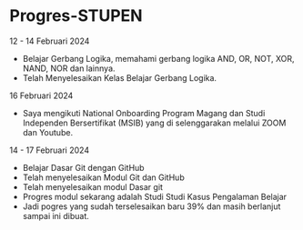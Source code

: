# Progres-STUPEN

12 - 14 Februari 2024
* Belajar Gerbang Logika, memahami gerbang logika AND, OR, NOT, XOR, NAND, NOR dan lainnya.
* Telah Menyelesaikan Kelas Belajar Gerbang Logika.

16 Februari 2024
* Saya mengikuti National Onboarding Program Magang dan Studi Independen Bersertifikat (MSIB)
  yang di selenggarakan melalui ZOOM dan Youtube.

14 - 17 Februari 2024
* Belajar Dasar Git dengan GitHub
* Telah menyelesaikan Modul Git dan GitHub
* Telah menyelesaikan modul Dasar git
* Progres modul sekarang adalah Studi Studi Kasus Pengalaman Belajar
* Jadi pogres yang sudah terselesaikan baru 39% dan masih berlanjut sampai ini dibuat.
